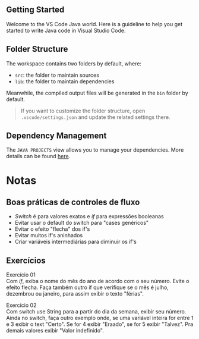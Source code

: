 ## Getting Started

Welcome to the VS Code Java world. Here is a guideline to help you get started to write Java code in Visual Studio Code.

## Folder Structure

The workspace contains two folders by default, where:

- `src`: the folder to maintain sources
- `lib`: the folder to maintain dependencies

Meanwhile, the compiled output files will be generated in the `bin` folder by default.

> If you want to customize the folder structure, open `.vscode/settings.json` and update the related settings there.

## Dependency Management

The `JAVA PROJECTS` view allows you to manage your dependencies. More details can be found [here](https://github.com/microsoft/vscode-java-dependency#manage-dependencies).


# Notas 

## Boas práticas de controles de fluxo

- *Switch* é para valores exatos e *if* para expressões booleanas
- Evitar usar o default do switch para "cases genéricos"
- Evitar o efeito "flecha" dos if's
- Evitar muitos if's aninhados
- Criar variáveis intermediárias para diminuir os if's

## Exercícios

Exercício 01 <br>
Com *if*, exiba o nome do mês do ano de acordo com o seu número.
Evite o efeito flecha. Faça também outro if que verifique se o mês é julho, dezembrou ou janeiro, para assim exibir o texto "férias". <br>

Exercício 02 <br>
Com switch use String para a partir do dia da semana, exibir seu número. Ainda no switch, faça outro exemplo onde, se uma variável inteira for entre 1 e 3 exibir o text "Certo". Se for 4 exibir "Eraado", se for 5 exibir "Talvez". Pra demais valores exibir "Valor indefinido".